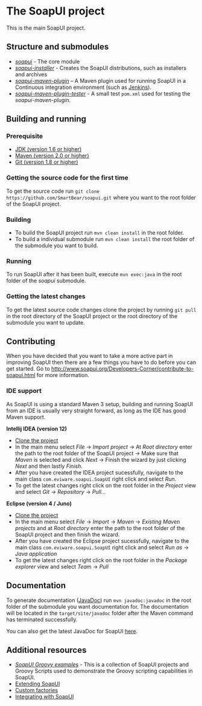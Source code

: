 # The SoapUI project

This is the main SoapUI project.

## Structure and submodules

* *[soapui](soapui)* - The core module
* *[soapui-installer](soapui-installer)* - Creates the SoapUI distributions, such as installers and archives
* *[soapui-maven-plugin](soapui-maven-plugin)* – A Maven plugin used for running SoapUI in a Continuous integration environment (such as [Jenkins](http://jenkins-ci.org)).
* *[soapui-maven-plugin-tester](soapui-maven-plugin-tester)* - A small test `pom.xml` used for testing the *soapui-maven-plugin*.

## Building and running

### Prerequisite

* [JDK (version 1.6 or higher)](http://www.oracle.com/technetwork/java/javase/downloads/index.html)
* [Maven (version 2.0 or higher)](http://maven.apache.org/)
* [Git (version 1.8 or higher)](http://git-scm.com)

### Getting the source code for the first time

To get the source code run `git clone https://github.com/SmartBear/soapui.git` where you want to the root folder of the SoapUI project.

### Building

* To build the SoapUI project run `mvn clean install` in the root folder.
* To build a individual submodule run `mvn clean install` the root folder of the submodule you want to build.

### Running

To run SoapUI after it has been built, execute `mvn exec:java` in the root folder of the *soapui* submodule.

### Getting the latest changes

To get the latest source code changes clone the project by running `git pull` in the root directory of the SoapUI project or the root directory of the submodule you want to update.

## Contributing

When you have decided that you want to take a more active part in improving SoapUI then there are a few things you have to do before you can get started. Go to http://www.soapui.org/Developers-Corner/contribute-to-soapui.html for more information.

### IDE support

As SoapUI is using a standard Maven 3 setup, building and running SoapUI from an IDE is usually very straight forward, as long as the IDE has good Maven support.

**Intellij IDEA (version 12)**

* [Clone the project](https://github.com/SmartBear/soapui/tree/SOAPUI-3838-Convert-to-maven3#getting-the-source-code-for-the-first-time)
* In the main menu select *File* -> *Import project* -> At *Root directory* enter the path to the root folder of the SoapUI project -> Make sure that *Maven* is selected and click *Next* -> Finish the wizard by just clicking *Next* and then lastly *Finish*.
* After you have created the IDEA project sucessfully, navigate to the main class `com.eviware.soapui.SoapUI` right click and select *Run*. 
* To get the latest changes right click on the root folder in the *Project* view and select *Git* -> *Repository* -> *Pull...*

**Eclipse (version 4 / Juno)**

* [Clone the project](https://github.com/SmartBear/soapui/tree/SOAPUI-3838-Convert-to-maven3#getting-the-source-code-for-the-first-time)
* In the main menu select *File* -> *Import* -> *Maven* -> *Existing Maven projects* and at *Root directory* enter the path to the root folder of the SoapUI project and then finish the wizard.
* After you have created the Eclipse project sucessfully, navigate to the main class `com.eviware.soapui.SoapUI` right click and select *Run as* -> *Java application*
* To get the latest changes right click on the root folder in the *Package explorer* view and select *Team* -> *Pull*

## Documentation
To generate documentation ([JavaDoc](http://www.oracle.com/technetwork/java/javase/documentation/index-jsp-135444.html)) run `mvn javadoc:javadoc` in the root folder of the submodule you want documentation for. The documentation will be located in the `target/site/javadoc` folder after the Maven command has terminated successfully. 

You can also get the latest JavaDoc for SoapUI [here](http://www.soapui.org/apidocs).


## Additional resources
* *[SoapUI Groovy examples](https://github.com/SmartBear/soapui-groovy-examples)* - This is a collection of SoapUI projects and Groovy Scripts used to demonstrate the Groovy scripting capabilities in SoapUI.
* [Extending SoapUI](http://www.soapui.org/Developers-Corner/extending-soapui.html)
* [Custom factories](http://www.soapui.org/Developers-Corner/custom-factories.html)
* [Integrating with SoapUI](http://www.soapui.org/Developers-Corner/integrating-with-soapui.html)
